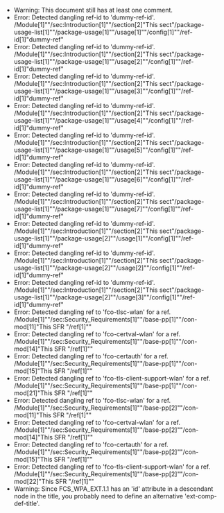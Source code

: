 * Warning: This document still has at least one comment.
* Error: Detected dangling ref-id to 'dummy-ref-id'.
	  /Module[1]""/sec:Introduction[1]""/section[2]"This sect"/package-usage-list[1]""/package-usage[1]""/usage[1]""/config[1]""/ref-id[1]"dummy-ref"
* Error: Detected dangling ref-id to 'dummy-ref-id'.
	  /Module[1]""/sec:Introduction[1]""/section[2]"This sect"/package-usage-list[1]""/package-usage[1]""/usage[2]""/config[1]""/ref-id[1]"dummy-ref"
* Error: Detected dangling ref-id to 'dummy-ref-id'.
	  /Module[1]""/sec:Introduction[1]""/section[2]"This sect"/package-usage-list[1]""/package-usage[1]""/usage[3]""/config[1]""/ref-id[1]"dummy-ref"
* Error: Detected dangling ref-id to 'dummy-ref-id'.
	  /Module[1]""/sec:Introduction[1]""/section[2]"This sect"/package-usage-list[1]""/package-usage[1]""/usage[4]""/config[1]""/ref-id[1]"dummy-ref"
* Error: Detected dangling ref-id to 'dummy-ref-id'.
	  /Module[1]""/sec:Introduction[1]""/section[2]"This sect"/package-usage-list[1]""/package-usage[1]""/usage[5]""/config[1]""/ref-id[1]"dummy-ref"
* Error: Detected dangling ref-id to 'dummy-ref-id'.
	  /Module[1]""/sec:Introduction[1]""/section[2]"This sect"/package-usage-list[1]""/package-usage[1]""/usage[6]""/config[1]""/ref-id[1]"dummy-ref"
* Error: Detected dangling ref-id to 'dummy-ref-id'.
	  /Module[1]""/sec:Introduction[1]""/section[2]"This sect"/package-usage-list[1]""/package-usage[1]""/usage[7]""/config[1]""/ref-id[1]"dummy-ref"
* Error: Detected dangling ref-id to 'dummy-ref-id'.
	  /Module[1]""/sec:Introduction[1]""/section[2]"This sect"/package-usage-list[1]""/package-usage[2]""/usage[1]""/config[1]""/ref-id[1]"dummy-ref"
* Error: Detected dangling ref-id to 'dummy-ref-id'.
	  /Module[1]""/sec:Introduction[1]""/section[2]"This sect"/package-usage-list[1]""/package-usage[2]""/usage[2]""/config[1]""/ref-id[1]"dummy-ref"
* Error: Detected dangling ref-id to 'dummy-ref-id'.
	  /Module[1]""/sec:Introduction[1]""/section[2]"This sect"/package-usage-list[1]""/package-usage[2]""/usage[3]""/config[1]""/ref-id[1]"dummy-ref"
* Error: Detected dangling ref to 'fco-tlsc-wlan'
        for a ref.
	/Module[1]""/sec:Security_Requirements[1]""/base-pp[1]""/con-mod[11]"This SFR "/ref[1]""
* Error: Detected dangling ref to 'fco-certval-wlan'
        for a ref.
	/Module[1]""/sec:Security_Requirements[1]""/base-pp[1]""/con-mod[14]"This SFR "/ref[1]""
* Error: Detected dangling ref to 'fco-certauth'
        for a ref.
	/Module[1]""/sec:Security_Requirements[1]""/base-pp[1]""/con-mod[15]"This SFR "/ref[1]""
* Error: Detected dangling ref to 'fco-tls-client-support-wlan'
        for a ref.
	/Module[1]""/sec:Security_Requirements[1]""/base-pp[1]""/con-mod[21]"This SFR "/ref[1]""
* Error: Detected dangling ref to 'fco-tlsc-wlan'
        for a ref.
	/Module[1]""/sec:Security_Requirements[1]""/base-pp[2]""/con-mod[11]"This SFR "/ref[1]""
* Error: Detected dangling ref to 'fco-certval-wlan'
        for a ref.
	/Module[1]""/sec:Security_Requirements[1]""/base-pp[2]""/con-mod[14]"This SFR "/ref[1]""
* Error: Detected dangling ref to 'fco-certauth'
        for a ref.
	/Module[1]""/sec:Security_Requirements[1]""/base-pp[2]""/con-mod[15]"This SFR "/ref[1]""
* Error: Detected dangling ref to 'fco-tls-client-support-wlan'
        for a ref.
	/Module[1]""/sec:Security_Requirements[1]""/base-pp[2]""/con-mod[22]"This SFR "/ref[1]""
* Warning: Since FCS_WPA_EXT.1.1 has an 'id' attribute in a descendant node in the title, you probably need to define an alternative 'ext-comp-def-title'.
                       
